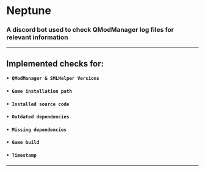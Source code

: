 # Neptune
### A discord bot used to check QModManager log files for relevant information

---

## **Implemented checks for:**
#### `• QModManager & SMLHelper Versions`
#### `• Game installation path`
#### `• Installed source code`
#### `• Outdated dependencies`
#### `• Missing dependencies`
#### `• Game build`
#### `• Timestamp`
---
